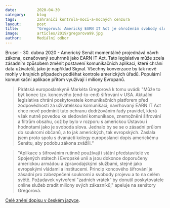 ```yaml
---
date:         2020-04-30
category:     blog
tags:         zahraničí kontrola-moci-a-mocných cenzura
layout:       post
title:        "Gregorová: Americký EARN IT Act je ohrožením svobody slova - i pro Evropany"
image:        articles/2019/gregorova99.jpg
author:       Mediální odbor
--- 
```





Brusel - 30. dubna 2020 - Americký Senát momentálně projednává návrh zákona, označovaný souhrnně jako EARN IT Act. Tato legislativa může zcela zásadním způsobem změnit postavení komunikačních aplikací, které chrání data uživatelů, jako je například Signal. Všechny konverzace by tak nově mohly v krajních případech podléhat kontrole amerických úřadů. Populární komunikační aplikace přitom využívají i miliony Evropanů.



> Pirátská europoslankyně Markéta Gregorová k tomu uvádí: "Může to být konec tzv. koncového (end-to-end) šifrování v USA. Aktuální legislativa chrání poskytovatele komunikačních platforem před zodpovědností za uživatelskou komunikaci; navrhovaný EARN IT Act chce nově podmínit tuto ochranu dodržováním řady pravidel, která však nutně povedou ke sledování komunikace, znemožnění šifrování a filtrům obsahu, což by bylo v rozporu s americkou Ústavou i hodnotami jako je svoboda slova. Jednalo by se se o zásadní průlom do soukromí občanů, a to jak amerických, tak evropských. Zaslala jsem proto spolu s dvanácti kolegy europoslanci dopis americkému Senátu, aby podobu zákona zvážili.“



> "Aplikace s šifrováním rutinně používají i státní představitelé ve Spojených státech i Evropské unii a jsou dokonce doporučeny americkou armádou a zpravodajskými službami, stejně jako evropskými vládami a institucemi. Princip koncového šifrování je zásadní pro zabezpečení soukromí a svobody projevu a to na celém světě. Požadavek vytvoření "zadních vrátek“ by donutil poskytovatele online služeb zradit miliony svých zákazníků," apeluje na senátory Gregorová.



[Celé znění dopisu v českém jazyce](https://pirati.cz/assets/pdf/dopis-EARN-IT.pdf).

